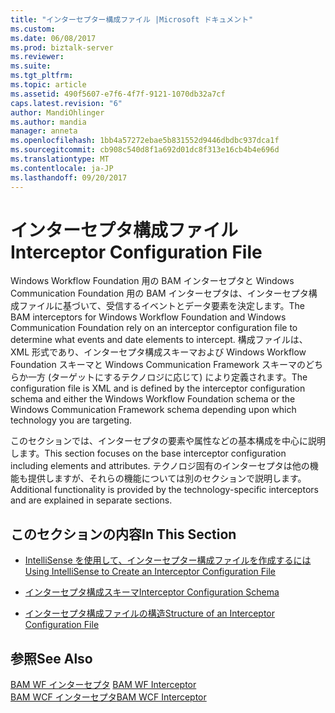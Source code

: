 ```yaml
---
title: "インターセプター構成ファイル |Microsoft ドキュメント"
ms.custom: 
ms.date: 06/08/2017
ms.prod: biztalk-server
ms.reviewer: 
ms.suite: 
ms.tgt_pltfrm: 
ms.topic: article
ms.assetid: 490f5607-e7f6-4f7f-9121-1070db32a7cf
caps.latest.revision: "6"
author: MandiOhlinger
ms.author: mandia
manager: anneta
ms.openlocfilehash: 1bb4a57272ebae5b831552d9446dbdbc937dca1f
ms.sourcegitcommit: cb908c540d8f1a692d01dc8f313e16cb4b4e696d
ms.translationtype: MT
ms.contentlocale: ja-JP
ms.lasthandoff: 09/20/2017
---
```

# <a name="interceptor-configuration-file"></a><span data-ttu-id="548ee-102">インターセプタ構成ファイル</span><span class="sxs-lookup"><span data-stu-id="548ee-102">Interceptor Configuration File</span></span>
<span data-ttu-id="548ee-103">Windows Workflow Foundation 用の BAM インターセプタと Windows Communication Foundation 用の BAM インターセプタは、インターセプタ構成ファイルに基づいて、受信するイベントとデータ要素を決定します。</span><span class="sxs-lookup"><span data-stu-id="548ee-103">The BAM interceptors for Windows Workflow Foundation and Windows Communication Foundation rely on an interceptor configuration file to determine what events and date elements to intercept.</span></span> <span data-ttu-id="548ee-104">構成ファイルは、XML 形式であり、インターセプタ構成スキーマおよび Windows Workflow Foundation スキーマと Windows Communication Framework スキーマのどちらか一方 (ターゲットにするテクノロジに応じて) により定義されます。</span><span class="sxs-lookup"><span data-stu-id="548ee-104">The configuration file is XML and is defined by the interceptor configuration schema and either the Windows Workflow Foundation schema or the Windows Communication Framework schema depending upon which technology you are targeting.</span></span>  
  
 <span data-ttu-id="548ee-105">このセクションでは、インターセプタの要素や属性などの基本構成を中心に説明します。</span><span class="sxs-lookup"><span data-stu-id="548ee-105">This section focuses on the base interceptor configuration including elements and attributes.</span></span> <span data-ttu-id="548ee-106">テクノロジ固有のインターセプタは他の機能も提供しますが、それらの機能については別のセクションで説明します。</span><span class="sxs-lookup"><span data-stu-id="548ee-106">Additional functionality is provided by the technology-specific interceptors and are explained in separate sections.</span></span>  
  
## <a name="in-this-section"></a><span data-ttu-id="548ee-107">このセクションの内容</span><span class="sxs-lookup"><span data-stu-id="548ee-107">In This Section</span></span>  
  
-   [<span data-ttu-id="548ee-108">IntelliSense を使用して、インターセプター構成ファイルを作成するには</span><span class="sxs-lookup"><span data-stu-id="548ee-108">Using IntelliSense to Create an Interceptor Configuration File</span></span>](../core/using-intellisense-to-create-an-interceptor-configuration-file.md)  
  
-   [<span data-ttu-id="548ee-109">インターセプタ構成スキーマ</span><span class="sxs-lookup"><span data-stu-id="548ee-109">Interceptor Configuration Schema</span></span>](../core/interceptor-configuration-schema.md)  
  
-   [<span data-ttu-id="548ee-110">インターセプタ構成ファイルの構造</span><span class="sxs-lookup"><span data-stu-id="548ee-110">Structure of an Interceptor Configuration File</span></span>](../core/structure-of-an-interceptor-configuration-file.md)  
  
## <a name="see-also"></a><span data-ttu-id="548ee-111">参照</span><span class="sxs-lookup"><span data-stu-id="548ee-111">See Also</span></span>  
 <span data-ttu-id="548ee-112">[BAM WF インターセプタ](../core/bam-wf-interceptor.md) </span><span class="sxs-lookup"><span data-stu-id="548ee-112">[BAM WF Interceptor](../core/bam-wf-interceptor.md) </span></span>  
 [<span data-ttu-id="548ee-113">BAM WCF インターセプタ</span><span class="sxs-lookup"><span data-stu-id="548ee-113">BAM WCF Interceptor</span></span>](../core/bam-wcf-interceptor.md)